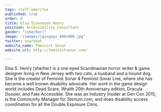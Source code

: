 ```yaml
---
tags: staff-emeritus
published: true
order: 0
title: Elsa Sjunneson Henry
position: Accessibility Consultant
gender: "(she/her)"
image: "/images/jgixgxpx_400x400.jpg"
twitter: snarkbat
website_name: Feminist Sonar
website_url: http://feministsonar.com/

---
```

Elsa S. Henry (she/her) is a one eyed Scandinavian horror writer & game designer living in New Jersey with two cats, a husband and a hound dog. She is the creator of Feminist Sonar & Feminist Sonar Live, where she has become a well known disability advocate. Her work in the game design world includes Dead Scare, Wraith 20th Anniversary edition, Dracula Dossier, and Fate Accessible. She was an Industry Insider at Gen Con 2015, is the Community Manager for Storium.com, and does disability access coordination for all the Double Exposure Cons.